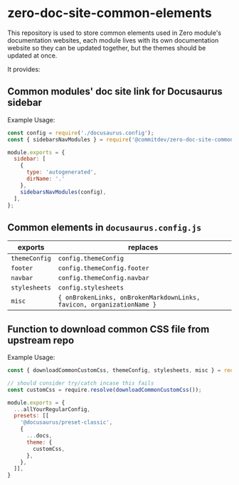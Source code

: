 # zero-doc-site-common-elements

This repository is used to store common elements used in Zero module's documentation websites, each module lives with its own documentation website so they can be updated together, but the themes should be updated at once.


It provides:

## Common modules' doc site link for Docusaurus sidebar
Example Usage: 
```js
const config = require('./docusaurus.config');
const { sidebarsNavModules } = require('@commitdev/zero-doc-site-common-elements');

module.exports = {
  sidebar: [
    {
      type: 'autogenerated',
      dirName: '.'
    },
    sidebarsNavModules(config),
  ],
};
````

## Common elements in `docusaurus.config.js`

| exports | replaces | 
|---------|----------|
| `themeConfig` | `config.themeConfig` |
| `footer`  | `config.themeConfig.footer` |
| `navbar` | `config.themeConfig.navbar` |
| `stylesheets` | `config.stylesheets` |
| `misc` | `{ onBrokenLinks, onBrokenMarkdownLinks, favicon, organizationName }` |

## Function to download common CSS file from upstream repo
Example Usage: 

```js
const { downloadCommonCustomCss, themeConfig, stylesheets, misc } = require('@commitdev/zero-doc-site-common-elements');

// should consider try/catch incase this fails
const customCss = require.resolve(downloadCommonCustomCss());

module.exports = {
  ...allYourRegularConfig,
  presets: [[
    '@docusaurus/preset-classic',
    {
      ...docs,
      theme: {
        customCss,
      },
    },
  ]],
}
```
